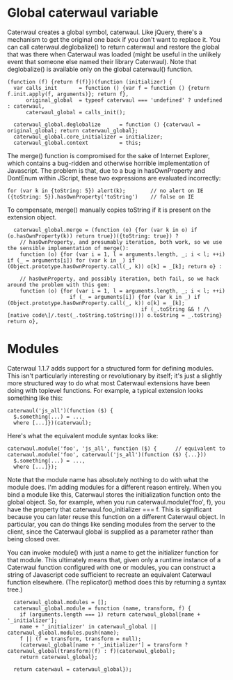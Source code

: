 # Global caterwaul variable

Caterwaul creates a global symbol, caterwaul. Like jQuery, there's a mechanism to get the original one back if you don't want to replace it. You can call caterwaul.deglobalize() to return
caterwaul and restore the global that was there when Caterwaul was loaded (might be useful in the unlikely event that someone else named their library Caterwaul). Note that deglobalize() is
available only on the global caterwaul() function.

    (function (f) {return f(f)})(function (initializer) {
      var calls_init       = function () {var f = function () {return f.init.apply(f, arguments)}; return f},
          original_global  = typeof caterwaul === 'undefined' ? undefined : caterwaul,
          caterwaul_global = calls_init();

      caterwaul_global.deglobalize      = function () {caterwaul = original_global; return caterwaul_global};
      caterwaul_global.core_initializer = initializer;
      caterwaul_global.context          = this;

The merge() function is compromised for the sake of Internet Explorer, which contains a bug-ridden and otherwise horrible implementation of Javascript. The problem is that, due to a bug in
hasOwnProperty and DontEnum within JScript, these two expressions are evaluated incorrectly:

    for (var k in {toString: 5}) alert(k);        // no alert on IE
    ({toString: 5}).hasOwnProperty('toString')    // false on IE

To compensate, merge() manually copies toString if it is present on the extension object.

      caterwaul_global.merge = (function (o) {for (var k in o) if (o.hasOwnProperty(k)) return true})({toString: true}) ?
        // hasOwnProperty, and presumably iteration, both work, so we use the sensible implementation of merge():
        function (o) {for (var i = 1, l = arguments.length, _; i < l; ++i) if (_ = arguments[i]) for (var k in _) if (Object.prototype.hasOwnProperty.call(_, k)) o[k] = _[k]; return o} :

        // hasOwnProperty, and possibly iteration, both fail, so we hack around the problem with this gem:
        function (o) {for (var i = 1, l = arguments.length, _; i < l; ++i)
                        if (_ = arguments[i]) {for (var k in _) if (Object.prototype.hasOwnProperty.call(_, k)) o[k] = _[k];
                                               if (_.toString && ! /\[native code\]/.test(_.toString.toString())) o.toString = _.toString} return o},

# Modules

Caterwaul 1.1.7 adds support for a structured form for defining modules. This isn't particularly interesting or revolutionary by itself; it's just a slightly more structured way to do what
most Caterwaul extensions have been doing with toplevel functions. For example, a typical extension looks something like this:

    caterwaul('js_all')(function ($) {
      $.something(...) = ...,
      where [...]})(caterwaul);

Here's what the equivalent module syntax looks like:

    caterwaul.module('foo', 'js_all', function ($) {      // equivalent to caterwaul.module('foo', caterwaul('js_all')(function ($) {...}))
      $.something(...) = ...,
      where [...]});

Note that the module name has absolutely nothing to do with what the module does. I'm adding modules for a different reason entirely. When you bind a module like this, Caterwaul stores the
initialization function onto the global object. So, for example, when you run caterwaul.module('foo', f), you have the property that caterwaul.foo_initializer === f. This is significant
because you can later reuse this function on a different Caterwaul object. In particular, you can do things like sending modules from the server to the client, since the Caterwaul global is
supplied as a parameter rather than being closed over.

You can invoke module() with just a name to get the initializer function for that module. This ultimately means that, given only a runtime instance of a Caterwaul function configured with one
or modules, you can construct a string of Javascript code sufficient to recreate an equivalent Caterwaul function elsewhere. (The replicator() method does this by returning a syntax tree.)

      caterwaul_global.modules = [];
      caterwaul_global.module = function (name, transform, f) {
        if (arguments.length === 1) return caterwaul_global[name + '_initializer'];
        name + '_initializer' in caterwaul_global || caterwaul_global.modules.push(name);
        f || (f = transform, transform = null);
        (caterwaul_global[name + '_initializer'] = transform ? caterwaul_global(transform)(f) : f)(caterwaul_global);
        return caterwaul_global};

      return caterwaul = caterwaul_global});
